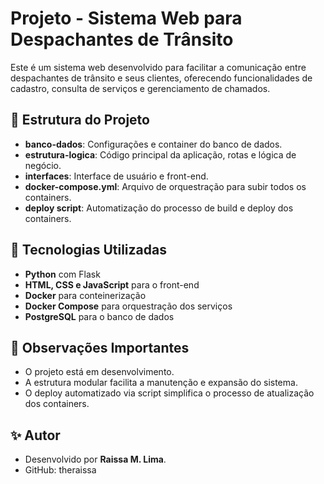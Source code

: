 # Projeto - Sistema Web para Despachantes de Trânsito

Este é um sistema web desenvolvido para facilitar a comunicação entre despachantes de trânsito e seus clientes, oferecendo funcionalidades de cadastro, consulta de serviços e gerenciamento de chamados.

## 📁 Estrutura do Projeto

- **banco-dados**: Configurações e container do banco de dados.
- **estrutura-logica**: Código principal da aplicação, rotas e lógica de negócio.
- **interfaces**: Interface de usuário e front-end.
- **docker-compose.yml**: Arquivo de orquestração para subir todos os containers.
- **deploy script**: Automatização do processo de build e deploy dos containers.

## 🚀 Tecnologias Utilizadas

- **Python** com Flask
- **HTML, CSS e JavaScript** para o front-end
- **Docker** para conteinerização
- **Docker Compose** para orquestração dos serviços
- **PostgreSQL** para o banco de dados

## 📝 Observações Importantes
- O projeto está em desenvolvimento.
- A estrutura modular facilita a manutenção e expansão do sistema.
- O deploy automatizado via script simplifica o processo de atualização dos containers.

## ✨ Autor
- Desenvolvido por **Raissa M. Lima**.
- GitHub: theraissa
